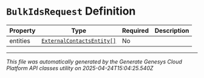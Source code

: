 # `BulkIdsRequest` Definition

| Property | Type | Required | Description |
|----------|------|----------|-------------|
| entities | [`ExternalContactsEntity[]`](externalcontactsentity-definition.md) | No |  |

---

*This file was automatically generated by the Generate Genesys Cloud Platform API classes utility on 2025-04-24T15:04:25.540Z*